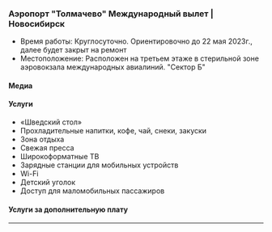
### Аэропорт "Толмачево" Международный вылет | Новосибирск
* Время работы: Круглосуточно. Ориентировочно до 22 мая 2023г., далее будет закрыт на ремонт
* Местоположение: Расположен на третьем этаже в стерильной зоне аэровокзала международных авиалиний. "Сектор Б"

#### Медиа

#### Услуги
* «Шведский стол»
* Прохладительные напитки, кофе, чай, снеки, закуски
* Зона отдыха
* Свежая пресса
* Широкоформатные ТВ
* Зарядные станции для мобильных устройств
* Wi-Fi
* Детский уголок
* Доступ для маломобильных пассажиров

#### Услуги за дополнительную плату 
---
